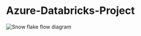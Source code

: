 # Azure-Databricks-Project
![Snow flake flow diagram](https://github.com/user-attachments/assets/991a45f8-0cd3-4bbd-becf-2749172618a0)

